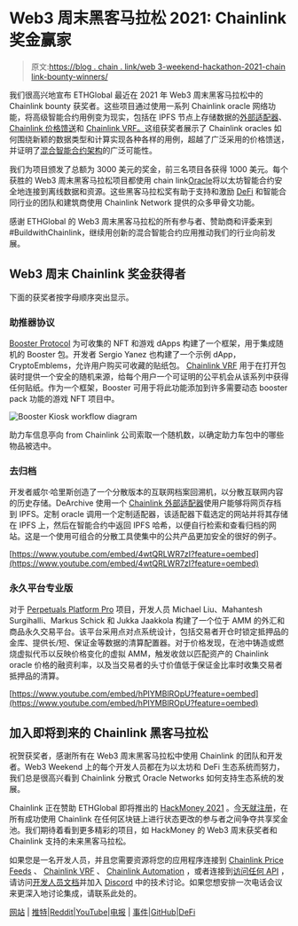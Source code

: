 # Web3 周末黑客马拉松 2021: Chainlink 奖金赢家

> 原文:[https://blog . chain . link/web 3-weekend-hackathon-2021-chain link-bounty-winners/](https://blog.chain.link/web3-weekend-hackathon-2021-chainlink-bounty-winners/)

我们很高兴地宣布 ETHGlobal 最近在 2021 年 Web3 周末黑客马拉松中的 Chainlink bounty 获奖者。这些项目通过使用一系列 Chainlink oracle 网络功能，将高级智能合约用例变为现实，包括在 IPFS 节点上存储数据的[外部适配器](https://blog.chain.link/build-and-use-external-adapters/)、 [Chainlink 价格馈送](https://chain.link/solutions/defi)和 [Chainlink VRF。](https://chain.link/solutions/chainlink-vrf)这组获奖者展示了 Chainlink oracles 如何围绕新颖的数据类型和计算实现各种各样的用例，超越了广泛采用的价格馈送，并证明了[混合智能合约架构](https://blog.chain.link/hybrid-smart-contracts-explained/)的广泛可能性。

我们为项目颁发了总额为 3000 美元的奖金，前三名项目各获得 1000 美元。每个获胜的 Web3 周末黑客马拉松项目都使用 chain link[Oracle](https://chain.link/education/blockchain-oracles)将以太坊智能合约安全地连接到离线数据和资源。这些黑客马拉松奖有助于支持和激励 [DeFi](https://chain.link/education/defi) 和智能合同行业的团队和建筑商使用 Chainlink Network 提供的众多甲骨文功能。

感谢 ETHGlobal 的 Web3 周末黑客马拉松的所有参与者、赞助商和评委来到#BuildwithChainlink，继续用创新的混合智能合约应用推动我们的行业向前发展。

## Web3 周末 Chainlink 奖金获得者

下面的获奖者按字母顺序突出显示。

### 助推器协议

[Booster Protocol](https://showcase.ethglobal.co/web3weekend/booster-cryptoemblems) 为可收集的 NFT 和游戏 dApps 构建了一个框架，用于集成随机的 Booster 包。开发者 Sergio Yanez 也构建了一个示例 dApp，CryptoEmblems，允许用户购买可收藏的贴纸包。 [Chainlink VRF](https://chain.link/solutions/chainlink-vrf) 用于在打开包装时提供一个安全的随机来源，给每个用户一个可证明的公平机会从该系列中获得任何贴纸。作为一个框架，Booster 可用于将此功能添加到许多需要动态 booster pack 功能的游戏 NFT 项目中。



![Booster Kiosk workflow diagram](../Images/8579450a5916d0a6ace2706761d67615.png)

<figcaption class="wp-caption-text">助力车信息亭向 from Chainlink 公司索取一个随机数，以确定助力车包中的哪些物品被选中。</figcaption>





### 去归档

开发者威尔·哈里斯创造了一个分散版本的互联网档案回溯机，以分散互联网内容的历史存储。DeArchive 使用一个 [Chainlink 外部适配器](https://blog.chain.link/build-and-use-external-adapters/)使用户能够将网页存档到 IPFS。定制 oracle 调用一个定制适配器，该适配器下载选定的网站并将其存储在 IPFS 上，然后在智能合约中返回 IPFS 哈希，以便自行检索和查看归档的网站。这是一个使用可组合的分散工具使集中的公共产品更加安全的很好的例子。

[https://www.youtube.com/embed/4wtQRLWR7zI?feature=oembed](https://www.youtube.com/embed/4wtQRLWR7zI?feature=oembed)

### 永久平台专业版

对于 [Perpetuals Platform Pro](https://showcase.ethglobal.co/web3weekend/perpetuals-platform-pro) 项目，开发人员 Michael Liu、Mahantesh Surgihalli、Markus Schick 和 Jukka Jaakkola 构建了一个位于 AMM 的外汇和商品永久交易平台。该平台采用点对点系统设计，包括交易者开仓时锁定抵押品的金库、提供长/短、保证金等数据的清算配置器。对于价格发现，在池中铸造或燃烧虚拟代币以反映价格变化的虚拟 AMM，触发收敛以匹配资产的 Chainlink oracle 价格的融资利率，以及当交易者的头寸价值低于保证金比率时收集交易者抵押品的清算。

[https://www.youtube.com/embed/hPIYMBlROpU?feature=oembed](https://www.youtube.com/embed/hPIYMBlROpU?feature=oembed)

## 加入即将到来的 Chainlink 黑客马拉松

祝贺获奖者，感谢所有在 Web3 周末黑客马拉松中使用 Chainlink 的团队和开发者。Web3 Weekend 上的每个开发人员都在为以太坊和 DeFi 生态系统而努力，我们总是很高兴看到 Chainlink 分散式 Oracle Networks 如何支持生态系统的发展。

Chainlink 正在赞助 ETHGlobal 即将推出的 [HackMoney 2021](https://hackathon.money/) 。[今天就注册](https://hack.ethglobal.co/hackmoney2021)，在所有成功使用 Chainlink 在任何区块链上进行状态更改的参与者之间争夺共享奖金池。我们期待着看到更多精彩的项目，如 HackMoney 的 Web3 周末获奖者和 Chainlink 支持的未来黑客马拉松。

如果您是一名开发人员，并且您需要资源将您的应用程序连接到 [Chainlink Price Feeds](https://docs.chain.link/docs/using-chainlink-reference-contracts) 、 [Chainlink VRF](https://docs.chain.link/docs/chainlink-vrf) 、 [Chainlink Automation](https://chain.link/automation) ，或者连接到[访问任何 API](https://docs.chain.link/docs/request-and-receive-data) ，请访问[开发人员文档](https://docs.chain.link/)并加入 [Discord](https://discordapp.com/invite/aSK4zew) 中的技术讨论。如果您想安排一次电话会议来更深入地讨论集成，请联系此处的。

[网站](https://chain.link/) | [推特](https://twitter.com/chainlink)|[Reddit](https://www.reddit.com/r/Chainlink/)|[YouTube](https://www.youtube.com/channel/UCnjkrlqaWEBSnKZQ71gdyFA)|[电报](https://t.me/chainlinkofficial) | [事件](https://blog.chain.link/tag/events/)|[GitHub](https://github.com/smartcontractkit/chainlink)|[DeFi](https://defi.chain.link/)